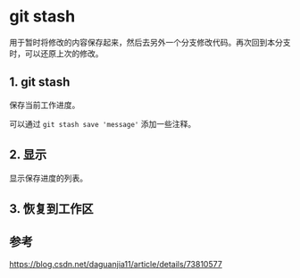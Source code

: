 # git stash

用于暂时将修改的内容保存起来，然后去另外一个分支修改代码。再次回到本分支时，可以还原上次的修改。

## 1. git stash

保存当前工作进度。

可以通过 `git stash save 'message'` 添加一些注释。

## 2. 显示

显示保存进度的列表。

## 3. 恢复到工作区


## 参考

https://blog.csdn.net/daguanjia11/article/details/73810577
